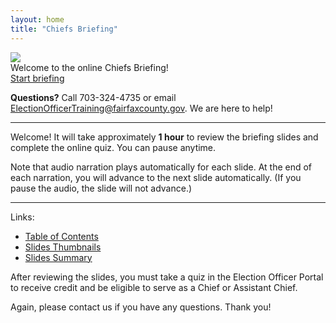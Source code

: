 ```yaml
---
layout: home
title: "Chiefs Briefing"
---
```


<img class="hero-image" src="{{ site.url }}/assets/img/chiefs-briefing-small.jpg">

<div class="homepage-intro">
Welcome to the online Chiefs Briefing!
</div>

<div>
<a class="homepage-button" href="./slides/001">Start briefing</a>
</div>

**Questions?** Call 703-324-4735 or email ElectionOfficerTraining@fairfaxcounty.gov. We are here to help!

---

Welcome! It will take approximately **1 hour** to review the briefing slides and complete the online quiz. You can pause anytime.

Note that audio narration plays automatically for each slide. At the end of each narration, you will advance to the next slide automatically. (If you pause the audio, the slide will not advance.)

---

Links:
* <a href="./toc">Table of Contents</a>
* <a href="./thumbnails">Slides Thumbnails</a>
* <a href="./summary">Slides Summary</a>

After reviewing the slides, you must take a quiz in the Election Officer Portal to receive credit and be eligible to serve as a Chief or Assistant Chief.

Again, please contact us if you have any questions. Thank you!
